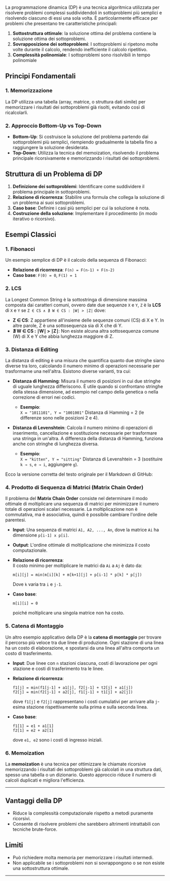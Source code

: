 La programmazione dinamica (DP) è una tecnica algoritmica utilizzata per risolvere problemi complessi suddividendoli in sottoproblemi più semplici e risolvendo ciascuno di essi una sola volta.
È particolarmente efficace per problemi che presentano tre caratteristiche principali:

1. **Sottostruttura ottimale**: la soluzione ottima del problema contiene la soluzione ottima dei sottoproblemi.
2. **Sovrapposizione dei sottoproblemi**: I sottoproblemi si ripetono molte volte durante il calcolo, rendendo inefficiente il calcolo ripetitivo.
3. **Complessità polinomiale**: I sottoproblemi sono risolvibili in tempo polinomiale

## Principi Fondamentali

### 1. Memorizzazione
La DP utilizza una tabella (array, matrice, o struttura dati simile) per memorizzare i risultati dei sottoproblemi già risolti, evitando così di ricalcolarli.

### 2. Approccio Bottom-Up vs Top-Down
- **Bottom-Up**: Si costruisce la soluzione del problema partendo dai sottoproblemi più semplici, riempiendo gradualmente la tabella fino a raggiungere la soluzione desiderata.
- **Top-Down**: Utilizza la tecnica del memoization, risolvendo il problema principale ricorsivamente e memorizzando i risultati dei sottoproblemi.

## Struttura di un Problema di DP
1. **Definizione dei sottoproblemi**: Identificare come suddividere il problema principale in sottoproblemi.
2. **Relazione di ricorrenza**: Stabilire una formula che collega la soluzione di un problema ai suoi sottoproblemi.
3. **Caso base**: Definire i casi più semplici per cui la soluzione è nota.
4. **Costruzione della soluzione**: Implementare il procedimento (in modo iterativo o ricorsivo).

## Esempi Classici

### 1. Fibonacci
Un esempio semplice di DP è il calcolo della sequenza di Fibonacci:

- **Relazione di ricorrenza**: `F(n) = F(n-1) + F(n-2)`
- **Caso base**: `F(0) = 0`, `F(1) = 1`

### 2. LCS
La Longest Common String è la sottostringa di dimensione massima composta dai caratteri comuni, ovvero date due sequenze `X` e `Y`, `Z` è la **LCS** di `X` e `Y` se `Z ∈ CS ∧ ∄ W ∈ CS : |W| > |Z|` dove:
- **Z ∈ CS**: Z appartiene all'insieme delle sequenze comuni (CS) di X e Y. In altre parole, Z è una sottosequenza sia di X che di Y.
- **∄ W ∈ CS : ∣W∣ > ∣Z∣**: Non esiste alcuna altra sottosequenza comune (W) di X e Y che abbia lunghezza maggiore di Z.

### 3. Distanza di Editing
La distanza di editing è una misura che quantifica quanto due stringhe siano diverse tra loro, calcolando il numero minimo di operazioni necessarie per trasformarne una nell'altra. Esistono diverse varianti, tra cui:

- **Distanza di Hamming**:
  Misura il numero di posizioni in cui due stringhe di uguale lunghezza differiscono. È utile quando si confrontano stringhe della stessa dimensione, ad esempio nel campo della genetica o nella correzione di errori nei codici.

   - **Esempio**:  
      `X = "1011101", Y = "1001001"`
      Distanza di Hamming = 2 (le differenze sono nelle posizioni 2 e 4).

- **Distanza di Levenshtein**:
  Calcola il numero minimo di operazioni di inserimento, cancellazione e sostituzione necessarie per trasformare una stringa in un'altra. A differenza della distanza di Hamming, funziona anche con stringhe di lunghezza diversa.

   - **Esempio**:  
      `X = "kitten", Y = "sitting"`
      Distanza di Levenshtein = 3 (sostituire `k → s`, `e → i`, aggiungere `g`).

Ecco la versione corretta del testo originale per il Markdown di GitHub:

### 4. Prodotto di Sequenza di Matrici (Matrix Chain Order)

Il problema del **Matrix Chain Order** consiste nel determinare il modo ottimale di moltiplicare una sequenza di matrici per minimizzare il numero totale di operazioni scalari necessarie. La moltiplicazione non è commutativa, ma è associativa, quindi è possibile cambiare l'ordine delle parentesi.

- **Input**: Una sequenza di matrici `A1, A2, ..., An`, dove la matrice `Ai` ha dimensione `p[i-1] x p[i]`.
- **Output**: L'ordine ottimale di moltiplicazione che minimizza il costo computazionale.

- **Relazione di ricorrenza**:  
  Il costo minimo per moltiplicare le matrici da `Ai` a `Aj` è dato da:  
  ```
  m[i][j] = min(m[i][k] + m[k+1][j] + p[i-1] * p[k] * p[j])
  ```
  Dove `k` varia tra `i` e `j-1`.

- **Caso base**:  
  ```
  m[i][i] = 0
  ```
  poiché moltiplicare una singola matrice non ha costo.
  
### 5. Catena di Montaggio

Un altro esempio applicativo della DP è la **catena di montaggio** per trovare il percorso più veloce tra due linee di produzione. Ogni stazione di una linea ha un costo di elaborazione, e spostarsi da una linea all'altra comporta un costo di trasferimento.

- **Input**: Due linee con `n` stazioni ciascuna, costi di lavorazione per ogni stazione e costi di trasferimento tra le linee.

- **Relazione di ricorrenza**:  
  ```
  f1[j] = min(f1[j-1] + a1[j], f2[j-1] + t2[j] + a1[j])
  f2[j] = min(f2[j-1] + a2[j], f1[j-1] + t1[j] + a2[j])
  ```
  dove `f1[j]` e `f2[j]` rappresentano i costi cumulativi per arrivare alla `j`-esima stazione rispettivamente sulla prima e sulla seconda linea.

- **Caso base**:  
  ```
  f1[1] = e1 + a1[1]
  f2[1] = e2 + a2[1]
  ```
  dove `e1, e2` sono i costi di ingresso iniziali.

### 6. Memoization
La **memoization** è una tecnica per ottimizzare le chiamate ricorsive memorizzando i risultati dei sottoproblemi già calcolati in una struttura dati, spesso una tabella o un dizionario. Questo approccio riduce il numero di calcoli duplicati e migliora l'efficienza.

---

## Vantaggi della DP
- Riduce la complessità computazionale rispetto a metodi puramente ricorsivi.
- Consente di risolvere problemi che sarebbero altrimenti intrattabili con tecniche brute-force.

## Limiti
- Può richiedere molta memoria per memorizzare i risultati intermedi.
- Non applicabile se i sottoproblemi non si sovrappongono o se non esiste una sottostruttura ottimale.

---
